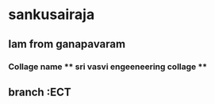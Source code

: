 # sankusairaja
## Iam from ganapavaram
### Collage name ** sri vasvi engeeneering collage **
## branch :ECT
